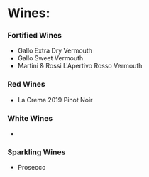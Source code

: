 # Wines:

### Fortified Wines
* Gallo Extra Dry Vermouth
* Gallo Sweet Vermouth
* Martini & Rossi L'Apertivo Rosso Vermouth


### Red Wines
* La Crema 2019 Pinot Noir


### White Wines
* 


### Sparkling Wines
* Prosecco